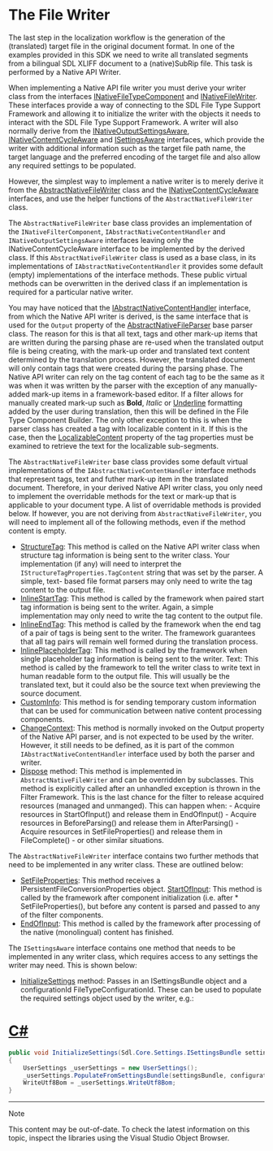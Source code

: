 The File Writer
==

The last step in the localization workflow is the generation of the (translated) target file in the original document format. In one of the examples provided in this SDK we need to write all translated segments from a bilingual SDL XLIFF document to a (native)SubRip file. This task is performed by a Native API Writer.

When implementing a Native API file writer you must derive your writer class from the interfaces [INativeFileTypeComponent](../../api/filetypesupport/Sdl.FileTypeSupport.Framework.NativeApi.INativeFileTypeComponent.yml) and [INativeFileWriter](../../api/filetypesupport/Sdl.FileTypeSupport.Framework.NativeApi.INativeFileWriter.yml). These interfaces provide a way of connecting to the SDL File Type Support Framework and allowing it to initialize the writer with the objects it needs to interact with the SDL File Type Support Framework. A writer will also normally derive from the [INativeOutputSettingsAware](../../api/filetypesupport/Sdl.FileTypeSupport.Framework.NativeApi.INativeOutputSettingsAware.yml), [INativeContentCycleAware](../../api/filetypesupport/Sdl.FileTypeSupport.Framework.NativeApi.INativeContentCycleAware.yml) and [ISettingsAware](../../api/filetypesupport/Sdl.FileTypeSupport.Framework.IntegrationApi.ISettingsAware.yml) interfaces, which provide the writer with additional information such as the target file path name, the target language and the preferred encoding of the target file and also allow any required settings to be populated.

However, the simplest way to implement a native writer is to merely derive it from the [AbstractNativeFileWriter](../../api/filetypesupport/Sdl.FileTypeSupport.Framework.NativeApi.AbstractNativeFileWriter.yml) class and the [INativeContentCycleAware](../../api/filetypesupport/Sdl.FileTypeSupport.Framework.NativeApi.INativeContentCycleAware.yml) interfaces, and use the helper functions of the ```AbstractNativeFileWriter``` class.

The ```AbstractNativeFileWriter``` base class provides an implementation of the ```INativeFilterComponent```, ```IAbstractNativeContentHandler``` and ```INativeOutputSettingsAware``` interfaces leaving only the INativeContentCycleAware interface to be implemented by the derived class. If this ```AbstractNativeFileWriter``` class is used as a base class, in its implementations of ```IAbstractNativeContentHandler``` it provides some default (empty) implementations of the interface methods. These public virtual methods can be overwritten in the derived class if an implementation is required for a particular native writer.

You may have noticed that the [IAbstractNativeContentHandler](../../api/filetypesupport/Sdl.FileTypeSupport.Framework.NativeApi.IAbstractNativeContentHandler.yml) interface, from which the Native API writer is derived, is the same interface that is used for the ```Output``` property of the [AbstractNativeFileParser](../../api/filetypesupport/Sdl.FileTypeSupport.Framework.NativeApi.AbstractNativeFileParser.yml) base parser class. The reason for this is that all text, tags and other mark-up items that are written during the parsing phase are re-used when the translated output file is being creating, with the mark-up order and translated text content determined by the translation process. However, the translated document will only contain tags that were created during the parsing phase. The Native API writer can rely on the tag content of each tag to be the same as it was when it was written by the parser with the exception of any manually-added mark-up items in a framework-based editor. If a filter allows for manually created mark-up such as **Bold**, *Italic* or <u>Underline</u> formatting added by the user during translation, then this will be defined in the File Type Component Builder. The only other exception to this is when the parser class has created a tag with localizable content in it. If this is the case, then the [LocalizableContent](../../api/filetypesupport/Sdl.FileTypeSupport.Framework.NativeApi.IAbstractTagProperties.yml#Sdl_FileTypeSupport_Framework_NativeApi_IAbstractTagProperties_LocalizableContent) property of the tag properties must be examined to retrieve the text for the localizable sub-segments.

The ```AbstractNativeFileWriter``` base class provides some default virtual implementations of the ```IAbstractNativeContentHandler``` interface methods that represent tags, text and futher mark-up item in the translated document. Therefore, in your derived Native API writer class, you only need to implement the overridable methods for the text or mark-up that is applicable to your document type. A list of overridable methods is provided below. If however, you are not deriving from ```AbstractNativeFileWriter```, you will need to implement all of the following methods, even if the method content is empty.

* [StructureTag](../../api/filetypesupport/Sdl.FileTypeSupport.Framework.NativeApi.IAbstractNativeContentHandler.yml#Sdl_FileTypeSupport_Framework_NativeApi_IAbstractNativeContentHandler_StructureTag_Sdl_FileTypeSupport_Framework_NativeApi_IStructureTagProperties_): This method is called on the Native API writer class when structure tag information is being sent to the writer class. Your implementation (if any) will need to interpret the ```IStructureTagProperties.TagContent``` string that was set by the parser. A simple, text- based file format parsers may only need to write the tag content to the output file.
* [InlineStartTag](../../api/filetypesupport/Sdl.FileTypeSupport.Framework.NativeApi.IAbstractNativeContentHandler.yml#Sdl_FileTypeSupport_Framework_NativeApi_IAbstractNativeContentHandler_InlineStartTag_Sdl_FileTypeSupport_Framework_NativeApi_IStartTagProperties_): This method is called by the framework when paired start tag information is being sent to the writer. Again, a simple implementation may only need to write the tag content to the output file.
* [InlineEndTag](../../api/filetypesupport/Sdl.FileTypeSupport.Framework.NativeApi.IAbstractNativeContentHandler.yml#Sdl_FileTypeSupport_Framework_NativeApi_IAbstractNativeContentHandler_InlineEndTag_Sdl_FileTypeSupport_Framework_NativeApi_IEndTagProperties_): This method is called by the framework when the end tag of a pair of tags is being sent to the writer. The framework guarantees that all tag pairs will remain well formed during the translation process.
* [InlinePlaceholderTag](../../api/filetypesupport/Sdl.FileTypeSupport.Framework.NativeApi.IAbstractNativeContentHandler.yml#Sdl_FileTypeSupport_Framework_NativeApi_IAbstractNativeContentHandler_InlinePlaceholderTag_Sdl_FileTypeSupport_Framework_NativeApi_IPlaceholderTagProperties_): This method is called by the framework when single placeholder tag information is being sent to the writer.
Text: This method is called by the framework to tell the writer class to write text in human readable form to the output file. This will usually be the translated text, but it could also be the source text when previewing the source document.
* [CustomInfo](../../api/filetypesupport/Sdl.FileTypeSupport.Framework.NativeApi.IAbstractNativeContentHandler.yml#Sdl_FileTypeSupport_Framework_NativeApi_IAbstractNativeContentHandler_CustomInfo_Sdl_FileTypeSupport_Framework_NativeApi_ICustomInfoProperties_): This method is for sending temporary custom information that can be used for communication between native content processing components.
* [ChangeContext](../../api/filetypesupport/Sdl.FileTypeSupport.Framework.NativeApi.IAbstractNativeContentHandler.yml#Sdl_FileTypeSupport_Framework_NativeApi_IAbstractNativeContentHandler_ChangeContext_Sdl_FileTypeSupport_Framework_NativeApi_IContextProperties_): This method is normally invoked on the Output property of the Native API parser, and is not expected to be used by the writer. However, it still needs to be defined, as it is part of the common ```IAbstractNativeContentHandler``` interface used by both the parser and writer.
* [Dispose](../..//api/filetypesupport/Sdl.FileTypeSupport.Framework.NativeApi.AbstractNativeFileWriter.yml#Sdl_FileTypeSupport_Framework_NativeApi_AbstractNativeFileWriter_Dispose) method: This method is implemented in ```AbstractNativeFileWriter``` and can be overridden by subclasses. This method is explicitly called after an unhandled exception is thrown in the Filter Framework. This is the last chance for the filter to release acquired resources (managed and unmanged). This can happen when: - Acquire resources in StartOfInput() and release them in EndOfInput() - Acquire resources in BeforeParsing() and release them in AfterParsing() - Acquire resources in SetFileProperties() and release them in FileComplete() - or other similar situations.

The ```AbstractNativeFileWriter``` interface contains two further methods that need to be implemented in any writer class. These are outlined below:

* [SetFileProperties](../../api/filetypesupport/Sdl.FileTypeSupport.Framework.NativeApi.INativeContentCycleAware.yml#Sdl_FileTypeSupport_Framework_NativeApi_INativeContentCycleAware_SetFileProperties_Sdl_FileTypeSupport_Framework_BilingualApi_IFileProperties_): This method receives a IPersistentFileConversionProperties object.
[StartOfInput](../../api/filetypesupport/Sdl.FileTypeSupport.Framework.NativeApi.INativeContentCycleAware.yml#Sdl_FileTypeSupport_Framework_NativeApi_INativeContentCycleAware_StartOfInput): This method is called by the framework after component initialization (i.e. after * SetFileProperties(), but before any content is parsed and passed to any of the filter components.
* [EndOfInput](../../api/filetypesupport/Sdl.FileTypeSupport.Framework.NativeApi.INativeContentCycleAware.yml#Sdl_FileTypeSupport_Framework_NativeApi_INativeContentCycleAware_EndOfInput): This method is called by the framework after processing of the native (monolingual) content has finished.

The ```ISettingsAware``` interface contains one method that needs to be implemented in any writer class, which requires access to any settings the writer may need. This is shown below:

* [InitializeSettings](../../api/filetypesupport/Sdl.FileTypeSupport.Framework.IntegrationApi.ISettingsAware.yml#Sdl_FileTypeSupport_Framework_IntegrationApi_ISettingsAware_InitializeSettings_Sdl_Core_Settings_ISettingsBundle_System_String_) method: Passes in an ISettingsBundle object and a configurationId FileTypeConfigurationId. These can be used to populate the required settings object used by the writer, e.g.:

# [C#](#tab/tabid-1)
```cs
public void InitializeSettings(Sdl.Core.Settings.ISettingsBundle settingsBundle, string configurationId)
{
    UserSettings _userSettings = new UserSettings();
    _userSettings.PopulateFromSettingsBundle(settingsBundle, configurationId);
    WriteUtf8Bom = _userSettings.WriteUtf8Bom;
}

```
***

>[!NOTE]
>
> This content may be out-of-date. To check the latest information on this topic, inspect the libraries using the Visual Studio Object Browser.
